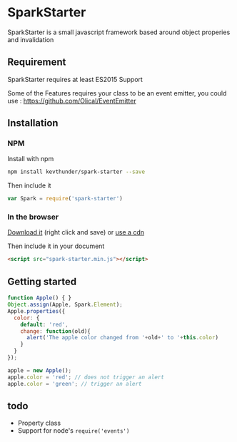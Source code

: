 # SparkStarter

SparkStarter is a small javascript framework based around object properies and invalidation

## Requirement

SparkStarter requires at least ES2015 Support

Some of the Features requires your class to be an event emitter, you could use : https://github.com/Olical/EventEmitter

## Installation

### NPM

Install with npm
```sh
npm install kevthunder/spark-starter --save
```

Then include it
```javascript
var Spark = require('spark-starter')
```

### In the browser

[Download it](https://raw.githubusercontent.com/kevthunder/spark-starter/master/dist/spark-starter.min.js) (right click and save) or [use a cdn](https://rawgit.com/?url=https%3A%2F%2Fgithub.com%2Fkevthunder%2Fspark-starter%2Fblob%2Fmaster%2Fdist%2Fspark-starter.min.js)

Then include it in your document
```html
<script src="spark-starter.min.js"></script>
```

## Getting started

```javascript
function Apple() { }
Object.assign(Apple, Spark.Element);
Apple.properties({
  color: {
    default: 'red',
    change: function(old){
      alert('The apple color changed from '+old+' to '+this.color)
    }
  }
});

apple = new Apple();
apple.color = 'red'; // does not trigger an alert
apple.color = 'green'; // trigger an alert
```

## todo
  - Property class
  - Support for node's `require('events')`